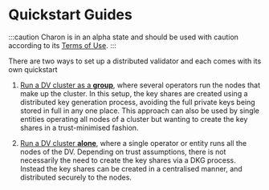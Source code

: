 # Quickstart Guides

:::caution
Charon is in an alpha state and should be used with caution according to its [Terms of Use](https://obol.tech/terms.pdf).
:::

There are two ways to set up a distributed validator and each comes with its own quickstart
1. [Run a DV cluster as a **group**](./group/index.md), where several operators run the nodes that make up the cluster. In this setup, the key shares are created using a distributed key generation process, avoiding the full private keys being stored in full in any one place. 
This approach can also be used by single entities operating all nodes of a cluster but wanting to create the key shares in a trust-minimised fashion.

2. [Run a DV cluster **alone**](./quickstart/alone/create-keys), where a single operator or entity runs all the nodes of the DV. Depending on trust assumptions, there is not necessarily the need to create the key shares via a DKG process. Instead the key shares can be created in a centralised manner, and distributed securely to the nodes.